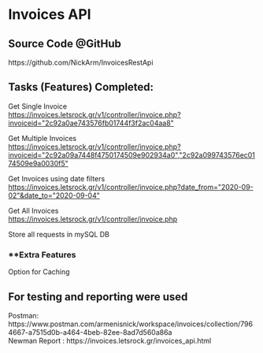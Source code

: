 # Invoices API

<h2>Source Code @GitHub</h2>
https://github.com/NickArm/InvoicesRestApi


<h2>Tasks (Features) Completed:</h2>

Get Single Invoice </br>
<https://invoices.letsrock.gr/v1/controller/invoice.php?invoiceid="2c92a0ae743576fb01744f3f2ac04aa8">

Get Multiple Invoices</br>
<https://invoices.letsrock.gr/v1/controller/invoice.php?invoiceid="2c92a09a7448f4750174509e902934a0","2c92a099743576ec0174509e9a0030f5">

Get Invoices using date filters</br>
<https://invoices.letsrock.gr/v1/controller/invoice.php?date_from="2020-09-02"&date_to="2020-09-04">

Get All Invoices</br>
<https://invoices.letsrock.gr/v1/controller/invoice.php>


Store all requests in mySQL DB



<h3>**Extra Features</h3>
Option for Caching 


<h2>For testing and reporting were used</h2>
Postman:  https://www.postman.com/armenisnick/workspace/invoices/collection/7964667-a7515d0b-a464-4beb-82ee-8ad7d560a86a </br>
Newman Report : https://invoices.letsrock.gr/invoices_api.html
